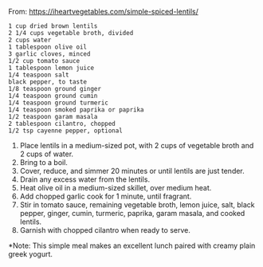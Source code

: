 From: https://iheartvegetables.com/simple-spiced-lentils/

    1 cup dried brown lentils
    2 1/4 cups vegetable broth, divided
    2 cups water
    1 tablespoon olive oil
    3 garlic cloves, minced
    1/2 cup tomato sauce
    1 tablespoon lemon juice
    1/4 teaspoon salt
    black pepper, to taste
    1/8 teaspoon ground ginger
    1/4 teaspoon ground cumin
    1/4 teaspoon ground turmeric
    1/4 teaspoon smoked paprika or paprika
    1/2 teaspoon garam masala
    2 tablespoon cilantro, chopped
    1/2 tsp cayenne pepper, optional



1. Place lentils in a medium-sized pot, with 2 cups of vegetable broth and 2 cups of water.
2. Bring to a boil.
3. Cover, reduce, and simmer 20 minutes or until lentils are just tender.
4. Drain any excess water from the lentils.
5. Heat olive oil in a medium-sized skillet, over medium heat.
6. Add chopped garlic cook for 1 minute, until fragrant.
7. Stir in tomato sauce, remaining vegetable broth, lemon juice, salt, black pepper, ginger, cumin, turmeric, paprika, garam masala, and cooked lentils.
8. Garnish with chopped cilantro when ready to serve.

*Note: This simple meal makes an excellent lunch paired with creamy plain greek yogurt.
